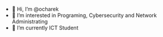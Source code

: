 - 👋 Hi, I’m @ocharek
- 👀 I’m interested in Programing, Cybersecurity and Network Administrating
- 🌱 I’m currently ICT Student

<!---
ocharek/ocharek is a ✨ special ✨ repository because its `README.md` (this file) appears on your GitHub profile.
You can click the Preview link to take a look at your changes.
--->
